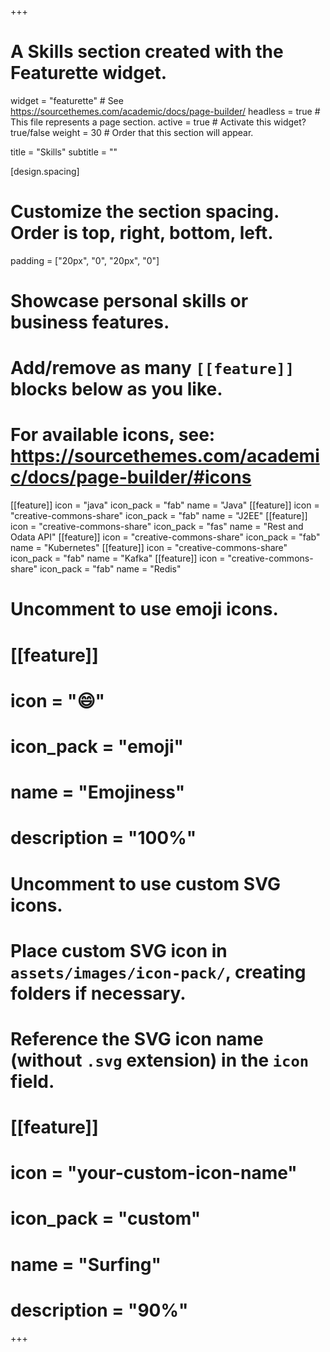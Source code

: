 +++
  
# A Skills section created with the Featurette widget.
widget = "featurette"  # See https://sourcethemes.com/academic/docs/page-builder/
headless = true  # This file represents a page section.
active = true  # Activate this widget? true/false
weight = 30  # Order that this section will appear.

title = "Skills"
subtitle = ""

[design.spacing]
  # Customize the section spacing. Order is top, right, bottom, left.
  padding = ["20px", "0", "20px", "0"]

# Showcase personal skills or business features.
# 
# Add/remove as many `[[feature]]` blocks below as you like.
# 
# For available icons, see: https://sourcethemes.com/academic/docs/page-builder/#icons

[[feature]]
  icon = "java"
  icon_pack = "fab"
  name = "Java"
[[feature]]
  icon = "creative-commons-share"
  icon_pack = "fab"
  name = "J2EE" 
[[feature]]
  icon = "creative-commons-share"
  icon_pack = "fas"
  name = "Rest and Odata API"
[[feature]]
  icon = "creative-commons-share"
  icon_pack = "fab"
  name = "Kubernetes"
[[feature]]
  icon = "creative-commons-share"
  icon_pack = "fab"
  name = "Kafka"
[[feature]]
  icon = "creative-commons-share"
  icon_pack = "fab"
  name = "Redis"

# Uncomment to use emoji icons.
# [[feature]]
#  icon = ":smile:"
#  icon_pack = "emoji"
#  name = "Emojiness"
#  description = "100%"  

# Uncomment to use custom SVG icons.
# Place custom SVG icon in `assets/images/icon-pack/`, creating folders if necessary.
# Reference the SVG icon name (without `.svg` extension) in the `icon` field.
# [[feature]]
#  icon = "your-custom-icon-name"
#  icon_pack = "custom"
#  name = "Surfing"
#  description = "90%"

+++
